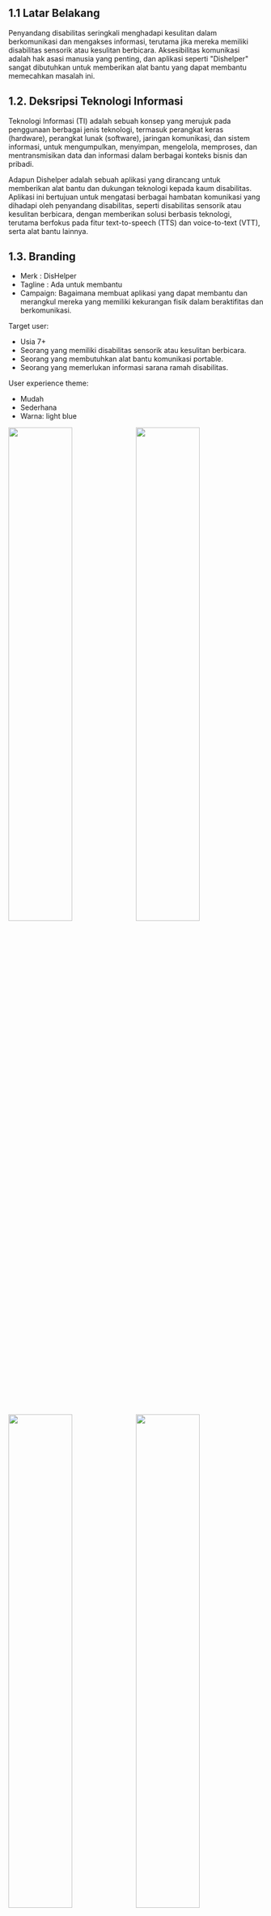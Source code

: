 ## 1.1 Latar Belakang

Penyandang disabilitas seringkali menghadapi kesulitan dalam berkomunikasi dan mengakses informasi, terutama jika mereka memiliki disabilitas sensorik atau kesulitan berbicara. Aksesibilitas komunikasi adalah hak asasi manusia yang penting, dan aplikasi seperti "Dishelper" sangat dibutuhkan untuk memberikan alat bantu yang dapat membantu memecahkan masalah ini.

## 1.2. Deksripsi Teknologi Informasi

Teknologi Informasi (TI) adalah sebuah konsep yang merujuk pada penggunaan berbagai jenis teknologi, termasuk perangkat keras (hardware), perangkat lunak (software), jaringan komunikasi, dan sistem informasi, untuk mengumpulkan, menyimpan, mengelola, memproses, dan mentransmisikan data dan informasi dalam berbagai konteks bisnis dan pribadi.

Adapun Dishelper adalah sebuah aplikasi yang dirancang untuk memberikan alat bantu dan dukungan teknologi kepada kaum disabilitas. Aplikasi ini bertujuan untuk mengatasi berbagai hambatan komunikasi yang dihadapi oleh penyandang disabilitas, seperti disabilitas sensorik atau kesulitan berbicara, dengan memberikan solusi berbasis teknologi, terutama berfokus pada fitur text-to-speech (TTS) dan voice-to-text (VTT), serta alat bantu lainnya.

## 1.3. Branding

- Merk    : DisHelper
- Tagline : Ada untuk membantu
- Campaign: Bagaimana membuat aplikasi yang dapat membantu dan merangkul mereka yang memiliki kekurangan fisik dalam beraktifitas dan berkomunikasi.
  
Target user:
- Usia 7+
- Seorang yang memiliki disabilitas sensorik atau kesulitan berbicara.
- Seorang yang membutuhkan alat bantu komunikasi portable.
- Seorang yang memerlukan informasi sarana ramah disabilitas.

User experience theme:
- Mudah
- Sederhana
- Warna: light blue

<img src="https://github.com/dimaswae/DisHelper/assets/125195082/33abafd1-a7ed-4972-9800-06d0d20516cd" width=50% height=50%><img src="https://github.com/dimaswae/DisHelper/assets/125195082/af798791-4c4f-4109-8cdb-edaf29257fb6" width=50% height=50%><img src="https://github.com/dimaswae/DisHelper/assets/125195082/01260c66-abb1-4716-a729-d0cce2f26af1" width=50% height=50%><img src="https://github.com/dimaswae/DisHelper/assets/125195082/36e67639-9d5c-4f7f-86fa-5cd4ba489179" width=50% height=50%><img src="https://github.com/dimaswae/DisHelper/assets/125195082/0178eb71-cd63-42ec-80e7-4f6befeea595" width=50% height=50%><img src="https://github.com/dimaswae/DisHelper/assets/125195082/9bc154c6-cca6-4966-87bf-3d9591c6b357" width=50% height=50%><img src="https://github.com/dimaswae/DisHelper/assets/125195082/8d22fab6-2755-415c-b193-8f5c339cddd4" width=50% height=50%>

## 2. User Story

Sebagai | Saya Ingin Bisa | Sehingga | Prioritas
---|---|---|---
Pengguna | Transcribe percakapan | Dapat memahami apa yang orang ucapkan | ⭐⭐⭐⭐⭐
Pengguna | Text to speech | Membacakan apa yang saya ketik | ⭐⭐⭐⭐⭐
Pengguna | Menyimpan Riwayat dari hasil Transcribe dan TTS | Dapat melihat ulang percakapan yang lalu | ⭐⭐⭐⭐⭐
Pengguna | Metranslate percakapan ke BISINDO | Dapat memaham langsung percakapan memlalui bahasa isyarat |  ⭐⭐⭐⭐
Pengguna | Mencari lokasi disekitar dengan fasilitas ramah disabilitas | Mendapat informasi mengenai fasilitas ramah disabilitas | ⭐⭐⭐⭐
Pengguna | Memberikan rating mengenai lokasi dengan fasilitas ramah disabilitas | Dapat memberikan penilaian | ⭐⭐⭐
Pengguna | Memberikan komentar mengenai lokasi dengan fasilitas ramah disabilitas | Dapat memberikan tanggapan | ⭐⭐⭐
Pengguna | Membalas Komentar | Dapat memberikan tanggapan | ⭐⭐⭐

## 3. Struktur Data

```mermaid
erDiagram
  USER {
    int id_pengguna
    string username
    string email
    string password
    string nama_lengkap
    string jenis_kelamin
    string jenis_disabilitas    
    datetime tanggal_lahir
  }
  USER ||--o{ COMMENT : membuat
  COMMENT ||--o{ COMMENT : membalas 
  COMMENT {
    int id_komentar
    int id_komentar_yang_dibalas
    int id_pengguna 
    string isi_komentar 
    datetime waktu_publikasi 
  }
  USER ||--o{HISTORY : menyimpan
  HISTORY{
    int id_pengguna
    int id_riwayat
    string isi_riwayat
    datetime waktu_riwayat
  }
```

## 4. Arsitektur Sistem
```mermaid
flowchart BT 
  subgraph cloud
    B[Web Server: JavaScript - Express.js] <--> C[Aplikasi Web Backend: Python - flask] 
    C <--> D[Database: PostgreSQL] 
  end
  E[Aplikasi Web Frontend: JavaScript - React] <--> B 
  A[Aplikasi Android & iPhone: JavaScript - React Native] <--> B
```
## 5. Teknologi, Library, dan Framework

**Teknologi**
- Transcribe : Google Cloud Speech-to-Text/Rev/Whisper 1
- TTS        : Google Text-to-Speech/eSpeak/Whisper 1
**Library**
- React
- Python
- SQL

**Framework**
- Flask
- Next js
- React Native

Akan terus ditambahkan seiring masa development.

## 6. Desain User Experience dan User Interface

![Opening Page](https://github.com/dimaswae/DisHelper/assets/125195082/d334f838-5c7e-45ea-aa5d-a9c08dda2f73)
![Sign in Page](https://github.com/dimaswae/DisHelper/assets/125195082/e36ffa28-0102-4be8-b2ab-a0a9f1005cf5)
![Log in Page](https://github.com/dimaswae/DisHelper/assets/125195082/1af52ab6-3ff8-4a7f-a1fd-e92bf05979cc)
![Verifiction Page](https://github.com/dimaswae/DisHelper/assets/125195082/7dce9ead-5131-4445-a061-a0596fdfe10b)
![Home Page](https://github.com/dimaswae/DisHelper/assets/125195082/015cd67d-727c-422a-9446-9557d8747142)

Masih dalam masa pengembangan....;(

## 7. Demonstrasi Video

https://youtu.be/SBmzYUaYZIc

## 8. Bagaimana mesin komputasi dan sistem operasi berperan dalam produk teknologi informasimu ?

https://youtu.be/SBmzYUaYZIc

## 9. Bagaimana algoritma, struktur data, dan bahasa pemrograman berperan dalam produk teknologi informasimu ?

https://youtu.be/SBmzYUaYZIc

## 10. Bagaimana metode pengembangan perangkat lunak / Software Development Life Cycle berperan dalam produk teknologi informasimu ?

https://youtu.be/SBmzYUaYZIc

 

## 11. Bagaimana database / sistem basis data berperan dalam produk teknologi informasimu ?

https://youtu.be/SBmzYUaYZIc
